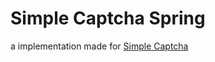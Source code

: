 # Simple Captcha Spring
a implementation made for [Simple Captcha](https://github.com/skateboard/simple_captcha)
